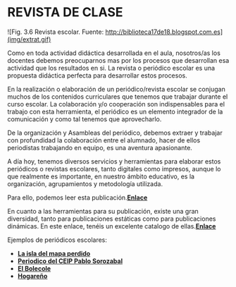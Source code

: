 
# REVISTA DE CLASE

![Fig. 3.6 Revista escolar. Fuente: http://biblioteca17de18.blogspot.com.es](img/extrat.gif)

Como en toda actividad didáctica desarrollada en el aula, nosotros/as los docentes debemos preocuparnos mas por los procesos que desarrollan esa actividad que los resultados en si. La revista o periódico escolar es una propuesta didáctica perfecta para desarrollar estos procesos.

En la realización o elaboración de un periódico/revista escolar se conjugan muchos de los contenidos curriculares que tenemos que trabajar durante el curso escolar. La colaboración y/o cooperación son indispensables para el trabajo con esta herramienta, el periódico es un elemento integrador de la comunicación y como tal tenemos que aprovecharlo.

De la organización y Asambleas del periódico, debemos extraer y trabajar con profundidad la colaboración entre el alumnado, hacer de ellos periodistas trabajando en equipo, es una aventura apasionante.

A día hoy, tenemos diversos servicios y herramientas para elaborar estos periódicos o revistas escolares, tanto digitales como impresos, aunque lo que realmente es importante, en nuestro ámbito educativo, es la organización, agrupamientos y metodología utilizada.

Para ello, podemos leer esta publicación.[**Enlace**](http://www.uclm.es/profesorado/ricardo/prensa1.htm#6.3.)



En cuanto a las herramientas para su publicación, existe una gran diversidad, tanto para publicaciones estáticas como para publicaciones dinámicas. En este enlace, tenéis un excelente catalogo de ellas.[**Enlace**](http://periodicodigitaleducativo.weebly.com/publicacioacuten-estaacutetica.html)

Ejemplos de periódicos escolares:

- [**La isla del mapa perdido**](http://www.calameo.com/read/00003769539b755857303)
- [**Periodico del CEIP Pablo Sorozabal**](http://periodicoescolardelpablosorozabal.wordpress.com/)
- [**El Bolecole**](http://bolecole.blogspot.com.es/)
- [**Hogareño**](http://nuestroespacioenlared.blogspot.com.es/search/label/HOGARE%C3%91O)

